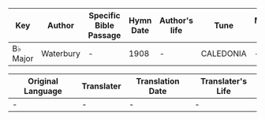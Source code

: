 Key | Author   | Specific Bible Passage     |Hymn Date |Author's life |Tune |Metrical Pattern   |Composer/Source
-- | --------- | ---------------------------|----------|--------------|-----|-------------------|-------------  
B♭ Major |Waterbury |- |1908 |- |CALEDONIA |- |-

Original Language | Translater | Translation Date   | Translater's Life  
----------------- | --------- | --------------------|-------------     
\- |- |- |-
